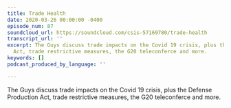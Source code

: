 ```yaml
---
title: Trade Health
date: 2020-03-26 00:00:00 -0400
episode_num: 87
soundcloud_url: https://soundcloud.com/csis-57169780/trade-health
transcript_url: ''
excerpt: The Guys discuss trade impacts on the Covid 19 crisis, plus the Defense Production
  Act, trade restrictive measures, the G20 teleconferce and more.
keywords: []
podcast_produced_by_language: ''

---
```

The Guys discuss trade impacts on the Covid 19 crisis, plus the Defense Production Act, trade restrictive measures, the G20 teleconferce and more.